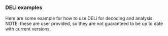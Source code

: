 ### DELi examples
Here are some example for how to use DELi for decoding and analysis.
NOTE: these are user provided, so they are not guaranteed to be up to date with current versions.
